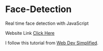 # Face-Detection

Real time face detection with JavaScript

Website Link [Click Here](https://face.fakepng.com/ "Face Detection")

I follow this tutorial from [Web Dev Simplified](https://youtu.be/CVClHLwv-4I "Build Real Time Face Detection With JavaScript").
